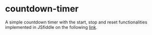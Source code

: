 # countdown-timer
A simple countdown timer with the start, stop and reset functionalities implemented in JSfiddle on the following [link](https://jsfiddle.net/gh/get/library/pure/ryzenboi98/countdown-timer/contents/Demo).
